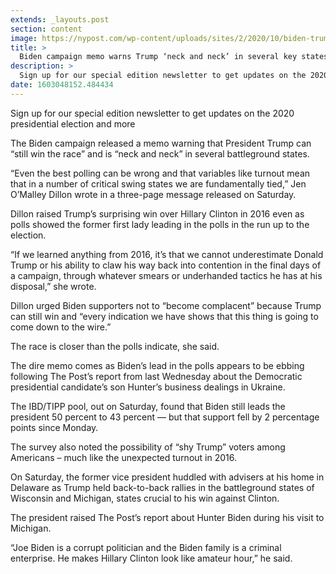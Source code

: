 ```yaml
--- 
extends: _layouts.post 
section: content 
image: https://nypost.com/wp-content/uploads/sites/2/2020/10/biden-trump.jpg?quality=90&strip=all&w=1200 
title: > 
  Biden campaign memo warns Trump ‘neck and neck’ in several key states 
description: > 
  Sign up for our special edition newsletter to get updates on the 2020 presidential election and moreThe Biden campaign released a memo warning that President Trump can “still win the race” and is “neck and neck” in several battleground states.The survey also noted the possibility of “shy Trump” voters among Americans – much like the unexpected turnout in 2016.On Saturday, the former vice president huddled with advisers at his home in Delaware as Trump held back-to-back rallies in the battleground states of Wisconsin and Michigan, states crucial to his win against Clinton.The president raised The Post’s report about Hunter Biden during his visit to Michigan.“Joe Biden is a corrupt politician and the Biden family is a criminal enterprise. 
date: 1603048152.484434 
--- 
```

Sign up for our special edition newsletter to get updates on the 2020 presidential election and more

The Biden campaign released a memo warning that President Trump can “still win the race” and is “neck and neck” in several battleground states.

“Even the best polling can be wrong and that variables like turnout mean that in a number of critical swing states we are fundamentally tied,” Jen O’Malley Dillon wrote in a three-page message released on Saturday.

Dillon raised Trump’s surprising win over Hillary Clinton in 2016 even as polls showed the former first lady leading in the polls in the run up to the election.

“If we learned anything from 2016, it’s that we cannot underestimate Donald Trump or his ability to claw his way back into contention in the final days of a campaign, through whatever smears or underhanded tactics he has at his disposal,” she wrote.

Dillon urged Biden supporters not to “become complacent” because Trump can still win and “every indication we have shows that this thing is going to come down to the wire.”

The race is closer than the polls indicate, she said.

The dire memo comes as Biden’s lead in the polls appears to be ebbing following The Post’s report from last Wednesday about the Democratic presidential candidate’s son Hunter’s business dealings in Ukraine.

The IBD/TIPP pool, out on Saturday, found that Biden still leads the president 50 percent to 43 percent — but that support fell by 2 percentage points since Monday.

The survey also noted the possibility of “shy Trump” voters among Americans – much like the unexpected turnout in 2016.

On Saturday, the former vice president huddled with advisers at his home in Delaware as Trump held back-to-back rallies in the battleground states of Wisconsin and Michigan, states crucial to his win against Clinton.

The president raised The Post’s report about Hunter Biden during his visit to Michigan.

“Joe Biden is a corrupt politician and the Biden family is a criminal enterprise. He makes Hillary Clinton look like amateur hour,” he said.